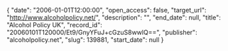 {
  "date": "2006-01-01T12:00:00", 
  "open_access": false, 
  "target_url": "http://www.alcoholpolicy.net/", 
  "description": "", 
  "end_date": null, 
  "title": "Alcohol Policy UK", 
  "record_id": "20060101T120000/Et9/GnyYFuJ+cGzuS8wwlQ==", 
  "publisher": "alcoholpolicy.net", 
  "slug": 139881, 
  "start_date": null
}

